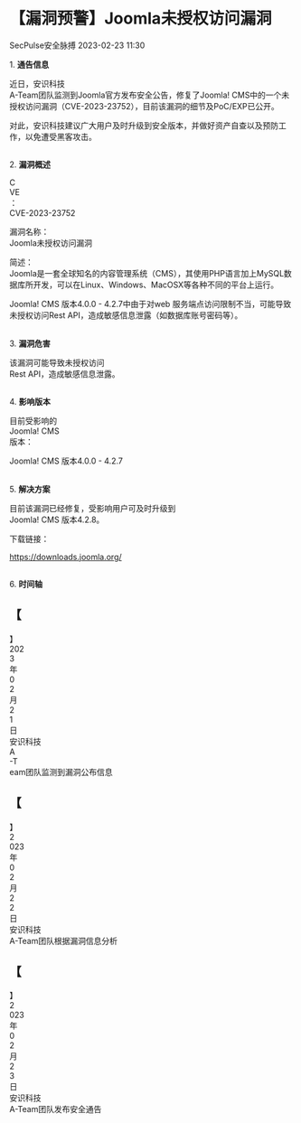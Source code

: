 #  【漏洞预警】Joomla未授权访问漏洞   
 SecPulse安全脉搏   2023-02-23 11:30  
  
1. **通告信息**  
  
  
  
近日，安识科技  
A-Team团队监测到Joomla官方发布安全公告，修复了Joomla! CMS中的一个未授权访问漏洞（CVE-2023-23752），目前该漏洞的细节及PoC/EXP已公开。  
  
对此，安识科技建议广大用户及时升级到安全版本，并做好资产自查以及预防工作，以免遭受黑客攻击。  
##   
  
2. **漏洞概述**  
  
  
  
C  
VE  
：  
CVE-2023-23752  
  
漏洞名称：  
Joomla未授权访问漏洞  
  
简述：  
Joomla是一套全球知名的内容管理系统（CMS），其使用PHP语言加上MySQL数据库所开发，可以在Linux、Windows、MacOSX等各种不同的平台上运行。  
  
Joomla! CMS 版本4.0.0 - 4.2.7中由于对web 服务端点访问限制不当，可能导致未授权访问Rest API，造成敏感信息泄露（如数据库账号密码等）。  
##   
  
3. **漏洞危害**  
  
  
  
该漏洞可能导致未授权访问  
Rest API，造成敏感信息泄露。  
##   
  
4. **影响版本**  
  
  
  
目前受影响的  
Joomla! CMS  
版本：  
  
Joomla! CMS 版本4.0.0 - 4.2.7  
##   
  
5. **解决方案**  
  
  
  
目前该漏洞已经修复，受影响用户可及时升级到  
Joomla! CMS 版本4.2.8。  
  
下载链接：  
  
https://downloads.joomla.org/  
##   
  
6. **时间轴**  
  
  
  
【  
-  
】  
202  
3  
年  
0  
2  
月  
2  
1  
日   
安识科技  
A  
-T  
eam团队监测到漏洞公布信息  
  
【  
-  
】  
2  
023  
年  
0  
2  
月  
2  
2  
日   
安识科技  
A-Team团队根据漏洞信息分析  
  
【  
-  
】  
2  
023  
年  
0  
2  
月  
2  
3  
日   
安识科技  
A-Team团队发布安全通告  
  
  
